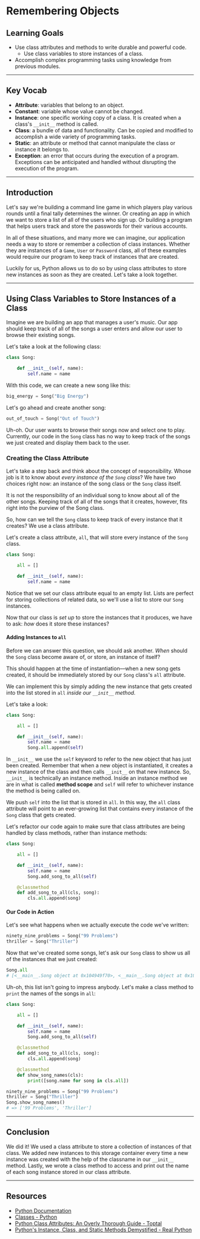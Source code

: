 # Remembering Objects

## Learning Goals

- Use class attributes and methods to write durable and powerful code.
  - Use class variables to store instances of a class.
- Accomplish complex programming tasks using knowledge from previous modules.

***

## Key Vocab

- **Attribute**: variables that belong to an object.
- **Constant**: variable whose value cannot be changed.
- **Instance**: one specific working copy of a class. It is created when a
  class's `__init__` method is called.
- **Class**: a bundle of data and functionality. Can be copied and modified to
  accomplish a wide variety of programming tasks.
- **Static**: an attribute or method that cannot manipulate the class or
  instance it belongs to.
- **Exception**: an error that occurs during the execution of a program.
  Exceptions can be anticipated and handled without disrupting the execution of
  the program.

***

## Introduction

Let's say we're building a command line game in which players play various
rounds until a final tally determines the winner. Or creating an app in which we
want to store a list of all of the users who sign up. Or building a program that
helps users track and store the passwords for their various accounts.

In all of these situations, and many more we can imagine, our application needs
a way to store or remember a collection of class instances. Whether they are
instances of a `Game`, `User` or `Password` class, all of these examples would
require our program to keep track of instances that are created.

Luckily for us, Python allows us to do so by using class attributes to store
new instances as soon as they are created. Let's take a look together.

***

## Using Class Variables to Store Instances of a Class

Imagine we are building an app that manages a user's music. Our app should keep
track of all of the songs a user enters and allow our user to browse their
existing songs.

Let's take a look at the following class:

```py
class Song:

    def __init__(self, name):
        self.name = name
```

With this code, we can create a new song like this:

```py
big_energy = Song("Big Energy")
```

Let's go ahead and create another song:

```py
out_of_touch = Song("Out of Touch")
```

Uh-oh. Our user wants to browse their songs now and select one to play.
Currently, our code in the `Song` class has no way to keep track of the songs we
just created and display them back to the user.

### Creating the Class Attribute

Let's take a step back and think about the concept of responsibility. Whose job
is it to know about _every instance of the `Song` class_? We have two choices
right now: an instance of the song class or the `Song` class itself.

It is not the responsibility of an individual song to know about all of the
other songs. Keeping track of all of the songs that it creates, however, fits
right into the purview of the Song class.

So, how can we tell the `Song` class to keep track of every instance that it
creates? We use a class attribute.

Let's create a class attribute, `all`, that will store every instance of the
`Song` class.

```py
class Song:

    all = []

    def __init__(self, name):
        self.name = name
```

Notice that we set our class attribute equal to an empty list. Lists are
perfect for storing collections of related data, so we'll use a list to store
our `Song` instances.

Now that our class is _set up_ to store the instances that it produces, we have
to ask: _how_ does it store these instances?

#### Adding Instances to `all`

Before we can answer this question, we should ask another. _When_ should the
`Song` class become aware of, or store, an instance of itself?

This should happen at the time of instantiation––when a new song gets created,
it should be immediately stored by our `Song` class's `all` attribute.

We can implement this by simply adding the new instance that gets created into
the list stored in `all` _inside our `__init__` method._

Let's take a look:

```py
class Song:

    all = []

    def __init__(self, name):
        self.name = name
        Song.all.append(self)
```

In `__init__` we use the `self` keyword to refer to the new object that has
just been created. Remember that when a new object is instantiated, it creates a
new instance of the class and then calls `__init__` on that new instance. So,
`__init__` is technically an instance method. Inside an instance method we
are in what is called **method scope** and `self` will refer to whichever
instance the method is being called on.

We push `self` into the list that is stored in `all`. In this way, the
`all` class attribute will point to an ever-growing list that contains every
instance of the `Song` class that gets created.

Let's refactor our code again to make sure that class attributes are being
handled by class methods, rather than instance methods:

```py
class Song:

    all = []

    def __init__(self, name):
        self.name = name
        Song.add_song_to_all(self)

    @classmethod
    def add_song_to_all(cls, song):
        cls.all.append(song)
```

#### Our Code in Action

Let's see what happens when we actually execute the code we've written:

```py
ninety_nine_problems = Song("99 Problems")
thriller = Song("Thriller")
```

Now that we've created some songs, let's ask our `Song` class to show us all of
the instances that we just created:

```py
Song.all
# [<__main__.Song object at 0x104949f70>, <__main__.Song object at 0x104949fa0>]
```

Uh-oh, this list isn't going to impress anybody. Let's make a class method to
`print` the names of the songs in `all`:

```py
class Song:

    all = []

    def __init__(self, name):
        self.name = name
        Song.add_song_to_all(self)

    @classmethod
    def add_song_to_all(cls, song):
        cls.all.append(song)

    @classmethod
    def show_song_names(cls):
        print([song.name for song in cls.all])

ninety_nine_problems = Song("99 Problems")
thriller = Song("Thriller")
Song.show_song_names()
# => ['99 Problems', 'Thriller']
```

***

## Conclusion

We did it! We used a class attribute to store a collection of instances of that
class. We added new instances to this storage container every time a new
instance was created with the help of the classname in our `__init__`
method. Lastly, we wrote a class method to access and print out the name of
each song instance stored in our class attribute.

***

## Resources

- [Python Documentation](https://docs.python.org/3/)
- [Classes - Python](https://docs.python.org/3/)
- [Python Class Attributes: An Overly Thorough Guide - Toptal](https://www.toptal.com/python/python-class-attributes-an-overly-thorough-guide)
- [Python's Instance, Class, and Static Methods Demystified - Real Python](https://realpython.com/instance-class-and-static-methods-demystified/)
